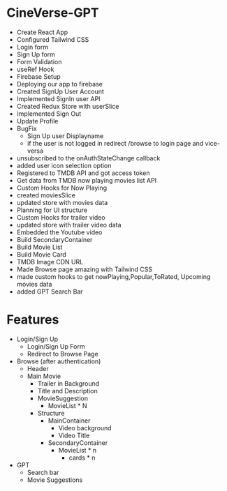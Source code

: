 # CineVerse-GPT

- Create React App
- Configured Tailwind CSS
- Login form
- Sign Up form
- Form Validation
- useRef Hook
- Firebase Setup
- Deploying our app to firebase
- Created SignUp User Account
- Implemented SignIn user API
- Created Redux Store with userSlice
- Implemented Sign Out
- Update Profile
- BugFix 
  - Sign Up user Displayname
  - if the user is not logged in redirect /browse to login page and vice-versa
- unsubscribed to the onAuthStateChange callback
- added user icon selection option
- Registered to TMDB API and got access token
- Get data from TMDB now playing movies list API
- Custom Hooks for Now Playing
- created moviesSlice
- updated store with movies data
- Planning for UI structure
- Custom Hooks for trailer video
- updated store with trailer video data
- Embedded the Youtube video
- Build SecondaryContainer
- Build Movie List
- Build Movie Card
- TMDB Image CDN URL
- Made Browse page amazing with Tailwind CSS
- made custom hooks to get nowPlaying,Popular,ToRated, Upcoming movies data
- added GPT Search Bar

# Features
-   Login/Sign Up
    -   Login/Sign Up Form
    -   Redirect to Browse Page
-   Browse (after authentication)
    -   Header
    -   Main Movie
        -   Trailer in Background
        -   Title and Description
        -   MovieSuggestion
            -   MovieList * N
        - Structure
          - MainContainer
            - Video background
            - Video Title
          - SecondaryContainer
            - MovieList * n
              - cards * n  
- GPT
  - Search bar
  - Movie Suggestions
  
